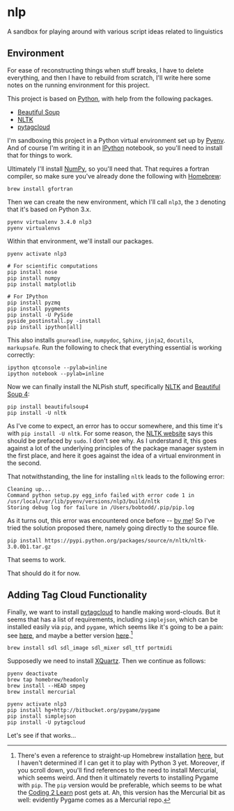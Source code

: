 nlp
===

A sandbox for playing around with various script ideas related to linguistics

Environment
-----------

For ease of reconstructing things when stuff breaks, I have to delete everything, and then I have to rebuild from scratch, I'll write here some notes on the running environment for this project.

This project is based on [Python][python], with help from the following packages.

* [Beautiful Soup][bs4]
* [NLTK][nltk]
* [pytagcloud][pytag]

I'm sandboxing this project in a Python virtual environment set up by [Pyenv][pyenv].  And of course I'm writing it in an [IPython][ipython] notebook, so you'll need to install that for things to work.

Ultimately I'll install [NumPy][numpy], so you'll need that.  That requires a fortran compiler, so make sure you've already done the following with [Homebrew][brew]:

    brew install gfortran

Then we can create the new environment, which I'll call `nlp3`, the `3` denoting that it's based on Python 3.x.

    pyenv virtualenv 3.4.0 nlp3
    pyenv virtualenvs

Within that environment, we'll install our packages.

    pyenv activate nlp3
    
    # For scientific computations
    pip install nose
    pip install numpy
    pip install matplotlib
    
    # For IPython
    pip install pyzmq
    pip install pygments
    pip install -U PySide
    pyside_postinstall.py -install
    pip install ipython[all]

This also installs `gnureadline`, `numpydoc`, `Sphinx`, `jinja2`, `docutils`, `markupsafe`.  Run the following to check that everything essential is working correctly:

    ipython qtconsole --pylab=inline
    ipython notebook --pylab=inline

Now we can finally install the NLPish stuff, specifically [NLTK][nltk] and [Beautiful Soup 4][bs4]:

    pip install beautifulsoup4
    pip install -U nltk

As I've come to expect, an error has to occur somewhere, and this time it's with `pip install -U nltk`.  For some reason, the [NLTK website][nltk] says this should be prefaced by `sudo`.  I don't see why.  As I understand it, this goes against a lot of the underlying principles of the package manager system in the first place, and here it goes against the idea of a virtual environment in the second.

That notwithstanding, the line for installing `nltk` leads to the following error:

    Cleaning up...
    Command python setup.py egg_info failed with error code 1 in /usr/local/var/lib/pyenv/versions/nlp3/build/nltk
    Storing debug log for failure in /Users/bobtodd/.pip/pip.log


As it turns out, this error was encountered once before -- [by me][nltk-err]!  So I've tried the solution proposed there, namely going directly to the source file.

    pip install https://pypi.python.org/packages/source/n/nltk/nltk-3.0.0b1.tar.gz

That seems to work.

That should do it for now.


Adding Tag Cloud Functionality
------------------------------

Finally, we want to install [pytagcloud][pytag] to handle making word-clouds.  But it seems that has a list of requirements, including `simplejson`, which can be installed easily via `pip`, and `pygame`, which seems like it's going to be a pain: see [here][pygame-install], and maybe a better version [here][pygame-install-2].[^1]

    brew install sdl sdl_image sdl_mixer sdl_ttf portmidi

Supposedly we need to install [XQuartz][xquartz].  Then we continue as follows:

	pyenv deactivate
	brew tap homebrew/headonly
	brew install --HEAD smpeg
	brew install mercurial
	
	pyenv activate nlp3
	pip install hg+http://bitbucket.org/pygame/pygame
	pip install simplejson
	pip install -U pytagcloud

Let's see if that works...

[brew]: http://brew.sh/
[python]: https://www.python.org/
[pyenv]: https://github.com/yyuu/pyenv
[ipython]: http://ipython.org/
[numpy]: http://www.numpy.org/
[bs4]: http://www.crummy.com/software/BeautifulSoup/bs4/doc/
[nltk]: http://www.nltk.org/
[nltk-err]: https://groups.google.com/forum/#!topic/nltk-users/5hojEAby6Vo
[pytag]: https://pypi.python.org/pypi/pytagcloud
[pygame-install]: http://dudeslife.com/blog/2014/programming/installing-python-3-3-3-pygame-on-os-x-mavericks/ "PyGame install from Dude's Life"
[pygame-install-2]: http://coding2learn.org/blog/2014/03/11/installing-pygame-on-mac-os-x-with-python-3/ "Clearer install procedure from Coding 2 Learn"
[pygame-install-3]: http://www.reddit.com/r/pygame/comments/21tp7n/how_to_install_pygame_on_osx_mavericks/ "Install Pygame with Homebrew"
[pygame-install-vid]: http://www.youtube.com/watch?v=L0Cl4Crg7FE "Video for installing Pygame"
[xquartz]: http://xquartz.macosforge.org

[^1]: There's even a reference to straight-up Homebrew installation [here](pygame-install-3), but I haven't determined if I can get it to play with Python 3 yet.  Moreover, if you scroll down, you'll find references to the need to install Mercurial, which seems weird.  And then it ultimately reverts to installing Pygame with `pip`.  The `pip` version would be preferable, which seems to be what the [Coding 2 Learn](pygame-install-2) post gets at.  Ah, this version has the Mercurial bit as well: evidently Pygame comes as a Mercurial repo.